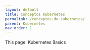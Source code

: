 ```yaml
---
layout: default
title: Conceptos Kubernetes
permalink: /conceptos-de-kubernetes/
parent: Kubernetes
nav_order: 1
---
```


This page: Kubernetes Basics
